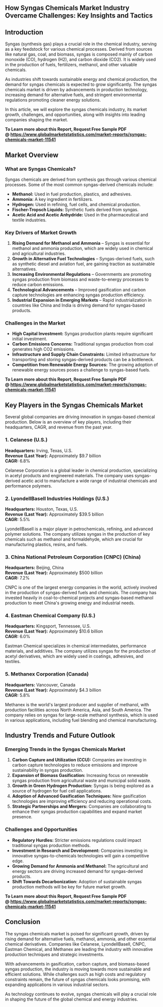 <h2><strong>How Syngas Chemicals Market Industry Overcame Challenges: Key Insights and Tactics</strong></h2><h2><strong>Introduction</strong></h2><p>Syngas (synthesis gas) plays a crucial role in the chemical industry, serving as a key feedstock for various chemical processes. Derived from sources like natural gas, coal, and biomass, syngas is composed mainly of carbon monoxide (CO), hydrogen (H2), and carbon dioxide (CO2). It is widely used in the production of fuels, fertilizers, methanol, and other valuable chemicals.</p><p data-start="580" data-end="917">As industries shift towards sustainable energy and chemical production, the demand for syngas chemicals is expected to grow significantly. The syngas chemicals market is driven by advancements in production technology, increasing demand for alternative fuels, and stringent environmental regulations promoting cleaner energy solutions.</p><p data-start="919" data-end="1097">In this article, we will explore the syngas chemicals industry, its market growth, challenges, and opportunities, along with insights into leading companies shaping the market.</p><p data-start="919" data-end="1097"><strong>To Learn more about this Report, Request Free Sample PDF @&nbsp;<a href="https://www.globalmarketstatistics.com/market-reports/syngas-chemicals-market-11541">https://www.globalmarketstatistics.com/market-reports/syngas-chemicals-market-11541</a></strong></p><h2 data-start="1104" data-end="1128"><strong data-start="1107" data-end="1126">Market Overview</strong></h2><h3 data-start="1130" data-end="1166"><strong data-start="1134" data-end="1164">What are Syngas Chemicals?</strong></h3><p data-start="1168" data-end="1311">Syngas chemicals are derived from synthesis gas through various chemical processes. Some of the most common syngas-derived chemicals include:</p><ul data-start="1313" data-end="1666"><li data-start="1313" data-end="1380"><strong data-start="1315" data-end="1328">Methanol:</strong> Used in fuel production, plastics, and adhesives.</li><li data-start="1381" data-end="1430"><strong data-start="1383" data-end="1395">Ammonia:</strong> A key ingredient in fertilizers.</li><li data-start="1431" data-end="1503"><strong data-start="1433" data-end="1446">Hydrogen:</strong> Used in refining, fuel cells, and chemical production.</li><li data-start="1504" data-end="1573"><strong data-start="1506" data-end="1534">Fischer-Tropsch Liquids:</strong> Synthetic fuels derived from syngas.</li><li data-start="1574" data-end="1666"><strong data-start="1576" data-end="1613">Acetic Acid and Acetic Anhydride:</strong> Used in the pharmaceutical and textile industries.</li></ul><h3 data-start="1668" data-end="1706"><strong data-start="1672" data-end="1704">Key Drivers of Market Growth</strong></h3><ol data-start="1708" data-end="2498"><li data-start="1708" data-end="1877"><strong data-start="1711" data-end="1753">Rising Demand for Methanol and Ammonia</strong> &ndash; Syngas is essential for methanol and ammonia production, which are widely used in chemical and agricultural industries.</li><li data-start="1878" data-end="2044"><strong data-start="1881" data-end="1924">Growth in Alternative Fuel Technologies</strong> &ndash; Syngas-derived fuels, such as synthetic diesel and aviation fuel, are gaining traction as sustainable alternatives.</li><li data-start="2045" data-end="2207"><strong data-start="2048" data-end="2088">Increasing Environmental Regulations</strong> &ndash; Governments are promoting syngas production from biomass and waste-to-energy processes to reduce carbon emissions.</li><li data-start="2208" data-end="2343"><strong data-start="2211" data-end="2241">Technological Advancements</strong> &ndash; Improved gasification and carbon capture technologies are enhancing syngas production efficiency.</li><li data-start="2344" data-end="2498"><strong data-start="2347" data-end="2391">Industrial Expansion in Emerging Markets</strong> &ndash; Rapid industrialization in countries like China and India is driving demand for syngas-based products.</li></ol><h3 data-start="2500" data-end="2534"><strong data-start="2504" data-end="2532">Challenges in the Market</strong></h3><ul data-start="2536" data-end="3029"><li data-start="2536" data-end="2633"><strong data-start="2538" data-end="2566">High Capital Investment:</strong> Syngas production plants require significant initial investment.</li><li data-start="2634" data-end="2738"><strong data-start="2636" data-end="2666">Carbon Emissions Concerns:</strong> Traditional syngas production from coal generates high CO2 emissions.</li><li data-start="2739" data-end="2888"><strong data-start="2741" data-end="2789">Infrastructure and Supply Chain Constraints:</strong> Limited infrastructure for transporting and storing syngas-derived products can be a bottleneck.</li><li data-start="2889" data-end="3029"><strong data-start="2891" data-end="2937">Competition from Renewable Energy Sources:</strong> The growing adoption of renewable energy sources poses a challenge to syngas-based fuels.</li></ul><p><strong>To Learn more about this Report, Request Free Sample PDF @&nbsp;<a href="https://www.globalmarketstatistics.com/market-reports/syngas-chemicals-market-11541">https://www.globalmarketstatistics.com/market-reports/syngas-chemicals-market-11541</a></strong></p><h2 data-start="3036" data-end="3087"><strong data-start="3039" data-end="3085">Key Players in the Syngas Chemicals Market</strong></h2><p data-start="3089" data-end="3280">Several global companies are driving innovation in syngas-based chemical production. Below is an overview of key players, including their headquarters, CAGR, and revenue from the past year.</p><h3 data-start="3282" data-end="3310"><strong data-start="3286" data-end="3308">1. Celanese (U.S.)</strong></h3><p data-start="3311" data-end="3421"><strong data-start="3311" data-end="3328">Headquarters:</strong> Irving, Texas, U.S.<br data-start="3348" data-end="3351" /><strong data-start="3351" data-end="3375">Revenue (Last Year):</strong> Approximately $9.7 billion<br data-start="3402" data-end="3405" /><strong data-start="3405" data-end="3414">CAGR:</strong> 6.8%</p><p data-start="3423" data-end="3668">Celanese Corporation is a global leader in chemical production, specializing in acetyl products and engineered materials. The company uses syngas-derived acetic acid to manufacture a wide range of industrial chemicals and performance polymers.</p><h3 data-start="3670" data-end="3724"><strong data-start="3674" data-end="3722">2. LyondellBasell Industries Holdings (U.S.)</strong></h3><p data-start="3725" data-end="3837"><strong data-start="3725" data-end="3742">Headquarters:</strong> Houston, Texas, U.S.<br data-start="3763" data-end="3766" /><strong data-start="3766" data-end="3790">Revenue (Last Year):</strong> Approximately $39.5 billion<br data-start="3818" data-end="3821" /><strong data-start="3821" data-end="3830">CAGR:</strong> 5.5%</p><p data-start="3839" data-end="4097">LyondellBasell is a major player in petrochemicals, refining, and advanced polymer solutions. The company utilizes syngas in the production of key chemicals such as methanol and formaldehyde, which are crucial for manufacturing plastics, resins, and fuels.</p><h3 data-start="4099" data-end="4163"><strong data-start="4103" data-end="4161">3. China National Petroleum Corporation (CNPC) (China)</strong></h3><p data-start="4164" data-end="4269"><strong data-start="4164" data-end="4181">Headquarters:</strong> Beijing, China<br data-start="4196" data-end="4199" /><strong data-start="4199" data-end="4223">Revenue (Last Year):</strong> Approximately $500 billion<br data-start="4250" data-end="4253" /><strong data-start="4253" data-end="4262">CAGR:</strong> 7.2%</p><p data-start="4271" data-end="4557">CNPC is one of the largest energy companies in the world, actively involved in the production of syngas-derived fuels and chemicals. The company has invested heavily in coal-to-chemical projects and syngas-based methanol production to meet China's growing energy and industrial needs.</p><h3 data-start="4559" data-end="4603"><strong data-start="4563" data-end="4601">4. Eastman Chemical Company (U.S.)</strong></h3><p data-start="4604" data-end="4722"><strong data-start="4604" data-end="4621">Headquarters:</strong> Kingsport, Tennessee, U.S.<br data-start="4648" data-end="4651" /><strong data-start="4651" data-end="4675">Revenue (Last Year):</strong> Approximately $10.6 billion<br data-start="4703" data-end="4706" /><strong data-start="4706" data-end="4715">CAGR:</strong> 6.0%</p><p data-start="4724" data-end="4949">Eastman Chemical specializes in chemical intermediates, performance materials, and additives. The company utilizes syngas for the production of acetyl derivatives, which are widely used in coatings, adhesives, and textiles.</p><h3 data-start="4951" data-end="4993"><strong data-start="4955" data-end="4991">5. Methanex Corporation (Canada)</strong></h3><p data-start="4994" data-end="5102"><strong data-start="4994" data-end="5011">Headquarters:</strong> Vancouver, Canada<br data-start="5029" data-end="5032" /><strong data-start="5032" data-end="5056">Revenue (Last Year):</strong> Approximately $4.3 billion<br data-start="5083" data-end="5086" /><strong data-start="5086" data-end="5095">CAGR:</strong> 5.8%</p><p data-start="5104" data-end="5402">Methanex is the world's largest producer and supplier of methanol, with production facilities across North America, Asia, and South America. The company relies on syngas for large-scale methanol synthesis, which is used in various applications, including fuel blending and chemical manufacturing.</p><h2 data-start="5409" data-end="5452"><strong data-start="5412" data-end="5450">Industry Trends and Future Outlook</strong></h2><h3 data-start="5454" data-end="5510"><strong data-start="5458" data-end="5508">Emerging Trends in the Syngas Chemicals Market</strong></h3><ol data-start="5512" data-end="6239"><li data-start="5512" data-end="5682"><strong data-start="5515" data-end="5556">Carbon Capture and Utilization (CCU):</strong> Companies are investing in carbon capture technologies to reduce emissions and improve sustainability in syngas production.</li><li data-start="5683" data-end="5825"><strong data-start="5686" data-end="5724">Expansion of Biomass Gasification:</strong> Increasing focus on renewable syngas production from agricultural waste and municipal solid waste.</li><li data-start="5826" data-end="5948"><strong data-start="5829" data-end="5869">Growth in Green Hydrogen Production:</strong> Syngas is being explored as a source of hydrogen for fuel cell applications.</li><li data-start="5949" data-end="6090"><strong data-start="5952" data-end="6001">Adoption of Advanced Gasification Techniques:</strong> New gasification technologies are improving efficiency and reducing operational costs.</li><li data-start="6091" data-end="6239"><strong data-start="6094" data-end="6133">Strategic Partnerships and Mergers:</strong> Companies are collaborating to enhance their syngas production capabilities and expand market presence.</li></ol><h3 data-start="6241" data-end="6279"><strong data-start="6245" data-end="6277">Challenges and Opportunities</strong></h3><ul data-start="6281" data-end="6806"><li data-start="6281" data-end="6391"><strong data-start="6283" data-end="6306">Regulatory Hurdles:</strong> Stricter emissions regulations could impact traditional syngas production methods.</li><li data-start="6392" data-end="6536"><strong data-start="6394" data-end="6437">Investment in Research and Development:</strong> Companies investing in innovative syngas-to-chemicals technologies will gain a competitive edge.</li><li data-start="6537" data-end="6679"><strong data-start="6539" data-end="6583">Growing Demand for Ammonia and Methanol:</strong> The agricultural and energy sectors are driving increased demand for syngas-derived products.</li><li data-start="6680" data-end="6806"><strong data-start="6682" data-end="6716">Shift Towards Decarbonization:</strong> Adoption of sustainable syngas production methods will be key for future market growth.</li></ul><p><strong>To Learn more about this Report, Request Free Sample PDF @&nbsp;<a href="https://www.globalmarketstatistics.com/market-reports/syngas-chemicals-market-11541">https://www.globalmarketstatistics.com/market-reports/syngas-chemicals-market-11541</a></strong></p><h2 data-start="6813" data-end="6832"><strong data-start="6816" data-end="6830">Conclusion</strong></h2><p data-start="6834" data-end="7173">The syngas chemicals market is poised for significant growth, driven by rising demand for alternative fuels, methanol, ammonia, and other essential chemical derivatives. Companies like Celanese, LyondellBasell, CNPC, Eastman Chemical, and Methanex are leading the industry with innovative production techniques and strategic investments.</p><p data-start="7175" data-end="7515">With advancements in gasification, carbon capture, and biomass-based syngas production, the industry is moving towards more sustainable and efficient solutions. While challenges such as high costs and regulatory constraints remain, the future of syngas chemicals looks promising, with expanding applications in various industrial sectors.</p><p data-start="7517" data-end="7661" data-is-last-node="" data-is-only-node="">As technology continues to evolve, syngas chemicals will play a crucial role in shaping the future of the global chemical and energy industries.</p>
